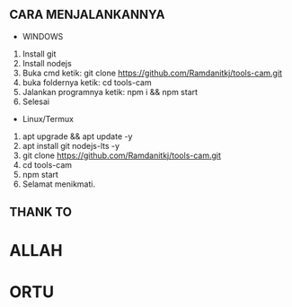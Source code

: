 ## CARA MENJALANKANNYA
*  WINDOWS
1. Install git
2. Install nodejs
3. Buka cmd ketik: git clone https://github.com/Ramdanitkj/tools-cam.git
4. buka foldernya ketik: cd tools-cam
5. Jalankan programnya ketik: npm i && npm start
6. Selesai
   
* Linux/Termux
1. apt upgrade && apt update -y
2. apt install git nodejs-lts -y
3. git clone https://github.com/Ramdanitkj/tools-cam.git
4. cd tools-cam
5. npm start
6. Selamat menikmati.

## THANK TO
# ALLAH
# ORTU
